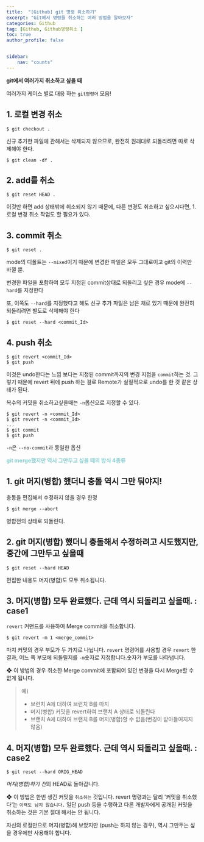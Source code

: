```yaml
---
title:  "[Github] git 명령 취소하기"
excerpt: "Git에서 명령을 취소하는 여러 방법을 알아보자"
categories: Github
tag: [Github, Github명령취소 ]
toc: true
author_profile: false


sidebar:
    nav: "counts"
---
```



**git에서 여러가지 취소하고 싶을 때**

여러가지 케이스 별로 대응 하는 `git명령어` 모음!

## 1. 로컬 변경 취소
```
$ git checkout .
```
신규 추가한 파일에 관해서는 삭제되지 않으므로, 완전히 원래대로 되돌리려면 따로 삭제해야 한다.
```
$ git clean -df .
```
## 2. add를 취소
```
$ git reset HEAD .
```
이것만 하면 add 상태밖에 취소되지 않기 때문에,
다른 변경도 취소하고 싶으시다면, 1. 로컬 변경 취소 작업도 할 필요가 있다.


## 3. commit 취소
```
$ git reset .
```
mode의 디폴트는 `--mixed`이기 때문에
변경한 파일은 모두 그대로이고 git의 이력만 바뀔 뿐.

변경한 파일을 포함하여 모두 지정된 commit상태로
되돌리고 싶은 경우 mode에 `--hard`를 지정한다

또, 이쪽도 `--hard`를 지정했다고 해도 신규 추가 파일은
남은 채로 있기 때문에
완전히 되돌리려면 별도로 삭제해야 한다
```
$ git reset --hard <commit_Id>
```
## 4. push 취소
```
$ git revert <commit_Id>
$ git push
```
이것은 undo한다는 느낌 보다는
지정된 commit까지의 변경 지점을 `commit`하는 것.
그렇기 때문에 revert 뒤에 push 하는 걸로 Remote가 실질적으로 undo를 한 것 같은 상태가 된다.

복수의 커밋을 취소하고싶을때는
`-n`옵션으로 지정할 수 있다.
```
$ git revert -n <commit_Id>
$ git revert -n <commit_Id>
...
$ git commit
$ git push
```

`-n`은 `--no-commit`과 동일한 옵션

<span style='color:RGB(135, 203, 206)'>**git merge했지만 역시 그만두고 싶을 때의 방식 4종류**


## 1. git 머지(병합) 했더니 충돌 역시 그만 둬야지!
충동을 편집해서 수정하지 않을 경우 한정
```
$ git merge --abort
```
병합전의 상태로 되돌린다.

## 2. git 머지(병합) 했더니 충돌해서 수정하려고 시도했지만, 중간에 그만두고 싶을때
```
$ git reset --hard HEAD
```
편집한 내용도 머지(병합)도 모두 취소됩니다.

## 3. 머지(병합) 모두 완료했다. 근데 역시 되돌리고 싶을때. : case1
`revert` 커맨드를 사용하여 Merge commit을 취소합니다.
```
$ git revert -m 1 <merge_commit>
```
마지 커밋의 경우 부모가 두 가지로 나뉩니다.
`revert` 명령어를 사용할 경우 `revert` 한 결과,
어느 쪽 부모에 되돌릴지를 `-m`숫자로 지정합니다.숫자가 부모를 나타냅니다.

❖ 이 방법의 경우 취소한 Merge commit에 포함되어 있던 변경을
다시 Merge할 수 없게 됩니다.

> 예)
>- 브런치 A에 대하여 브런치 B를 마지
>- 머지(병합) 커밋을 revert하여 브랜치 A 상태로 되돌린다
>- 브랜치 A에 대하여 브랜치 B를 머지(병합)할 수 없음(변경이 받아들여지지 않음)

## 4. 머지(병합) 모두 완료했다. 근데 역시 되돌리고 싶을때. : case2
```
$ git reset --hard ORIG_HEAD
```
*머지(병합)하기 전*의 HEAD로 돌아갑니다.

❖ 이 방법은 한번 생긴 커밋을 `취소하는` 것입니다.
revert 명령과는 달리 '커밋을 취소했다'는 `이력도 남지 않습니다.`
일단 push 등을 수행하고 다른 개발자에게 공개된 커밋을 취소하는 것은 기본
절대 해서는 안 됩니다.

자신의 로컬만으로 머지(병합)해 보았지만 (push는 하지 않는 경우),
역시 그만두는 싶을 경우에만 사용해야 합니다.
